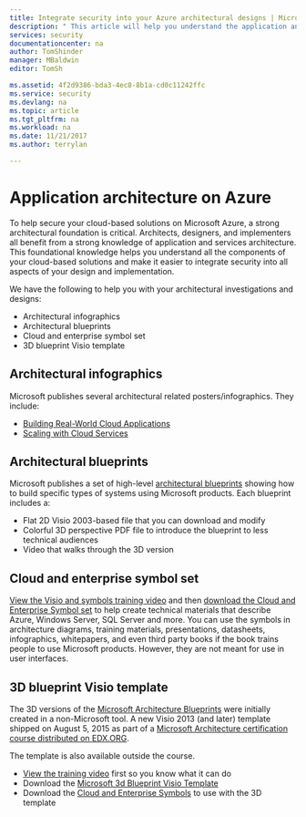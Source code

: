 ```yaml
---
title: Integrate security into your Azure architectural designs | Microsoft Docs
description: " This article will help you understand the application and services architecture on Azure to make it easier to integrate security into design and implementation. "
services: security
documentationcenter: na
author: TomShinder
manager: MBaldwin
editor: TomSh

ms.assetid: 4f2d9386-bda3-4ec8-8b1a-cd0c11242ffc
ms.service: security
ms.devlang: na
ms.topic: article
ms.tgt_pltfrm: na
ms.workload: na
ms.date: 11/21/2017
ms.author: terrylan

---
```

# Application architecture on Azure
To help secure your cloud-based solutions on Microsoft Azure, a strong architectural foundation is critical. Architects, designers, and implementers all benefit from a strong knowledge of application and services architecture. This foundational knowledge helps you understand all the components of your cloud-based solutions and make it easier to integrate security into all aspects of your design and implementation.

We have the following to help you with your architectural investigations and designs:

* Architectural infographics
* Architectural blueprints
* Cloud and enterprise symbol set
* 3D blueprint Visio template

## Architectural infographics
Microsoft publishes several architectural related posters/infographics. They include:

* [Building Real-World Cloud Applications](https://azure.microsoft.com/documentation/infographics/building-real-world-cloud-apps/)
* [Scaling with Cloud Services](https://azure.microsoft.com/documentation/infographics/cloud-services/)

## Architectural blueprints
Microsoft publishes a set of high-level [architectural blueprints](http://aka.ms/azblueprints) showing how to build specific types of systems using Microsoft products.
Each blueprint includes a:

* Flat 2D Visio 2003-based file that you can download and modify
* Colorful 3D perspective PDF file to introduce the blueprint to less technical audiences
* Video that walks through the 3D version

## Cloud and enterprise symbol set
[View the Visio and symbols training video](http://aka.ms/CnESymbolsVideo) and then [download the Cloud and Enterprise Symbol set](http://aka.ms/CnESymbols) to help create technical materials that describe Azure, Windows Server, SQL Server and more. You can use the symbols in architecture diagrams, training materials, presentations, datasheets, infographics, whitepapers, and even third party books if the book trains people to use Microsoft products. However, they are not meant for use in user interfaces.

## 3D blueprint Visio template
The 3D versions of the [Microsoft Architecture Blueprints](http://aka.ms/azblueprints) were initially created in a non-Microsoft tool. A new Visio 2013 (and later) template shipped on August 5, 2015 as part of a [Microsoft Architecture certification course distributed on EDX.ORG](https://docs.microsoft.com/azure/architecture/#microsoft-architecture-certification-course).

The template is also available outside the course.

* [View the training video](http://aka.ms/3dBlueprintTemplateVideo) first so you know what it can do
* Download the [Microsoft 3d Blueprint Visio Template](http://aka.ms/3DBlueprintTemplate)
* Download the [Cloud and Enterprise Symbols](https://docs.microsoft.com/azure/architecture/#drawing-symbol-and-icon-sets) to use with the 3D template
